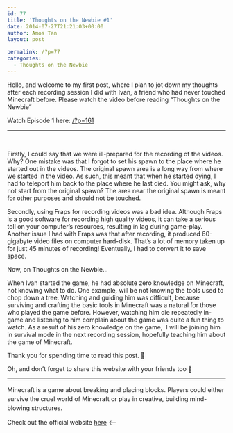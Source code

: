 ```yaml
---
id: 77
title: 'Thoughts on the Newbie #1'
date: 2014-07-27T21:21:03+00:00
author: Amos Tan
layout: post

permalink: /?p=77
categories:
  - Thoughts on the Newbie
---
```

Hello, and welcome to my first post, where I plan to jot down my thoughts after each recording session I did with Ivan, a friend who had never touched Minecraft before. Please watch the video before reading &#8220;Thoughts on the Newbie&#8221;

Watch Episode 1 here: <a title="Newbie’s Impression of Minecraft – Episode 1" href="/?p=161" target="_blank">/?p=161</a>

* * *

&nbsp;

Firstly, I could say that we were ill-prepared for the recording of the videos. Why? One mistake was that I forgot to set his spawn to the place where he started out in the videos. The original spawn area is a long way from where we started in the video. As such, this meant that when he started dying, I had to teleport him back to the place where he last died. You might ask, why not start from the original spawn? The area near the original spawn is meant for other purposes and should not be touched.

Secondly, using Fraps for recording videos was a bad idea. Although Fraps is a good software for recording high quality videos, it can take a serious toll on your computer&#8217;s resources, resulting in lag during game-play. Another issue I had with Fraps was that after recording, it produced 60-gigabyte video files on computer hard-disk. That&#8217;s a lot of memory taken up for just 45 minutes of recording! Eventually, I had to convert it to save space.

Now, on Thoughts on the Newbie&#8230;

When Ivan started the game, he had absolute zero knowledge on Minecraft, not knowing what to do. One example, will be not knowing the tools used to chop down a tree. Watching and guiding him was difficult, because surviving and crafting the basic tools in Minecraft was a natural for those who played the game before. However, watching him die repeatedly in-game and listening to him complain about the game was quite a fun thing to watch. As a result of his zero knowledge on the game,  I will be joining him in survival mode in the next recording session, hopefully teaching him about the game of Minecraft.

Thank you for spending time to read this post. 🙂

Oh, and don&#8217;t forget to share this website with your friends too 🙂

* * *

<span style="line-height: 1.5;">Minecraft is a game about breaking and placing blocks. Players could either survive the cruel world of Minecraft or play in creative, building mind-blowing structures.</span>

Check out the official website <a title="Minecraft" href="http://www.minecraft.net" target="_blank">here</a> <&#8211;
